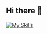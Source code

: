 ## Hi there 👋

[![My Skills](https://skillicons.dev/icons?i=html,css,js,mysql,java,php,py,sklearn,bootstrap,sass,django,react,vite,nodejs,git,laravel,eclipse,vscode,idea)](https://skillicons.dev)
<!--
**Jomm31/Jomm31** is a ✨ _special_ ✨ repository because its `README.md` (this file) appears on your GitHub profile.

Here are some ideas to get you started:

- 🔭 I’m currently working on ...
- 🌱 I’m currently learning ...
- 👯 I’m looking to collaborate on ...
- 🤔 I’m looking for help with ...
- 💬 Ask me about ...
- 📫 How to reach me: ...
- 😄 Pronouns: ...
- ⚡ Fun fact: ...
-->
